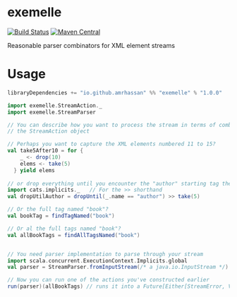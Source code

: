 # exemelle #
[![Build Status](https://travis-ci.org/amrhassan/scala-exemelle.svg?branch=master)](https://travis-ci.org/amrhassan/scala-exemelle)
[![Maven Central](https://maven-badges.herokuapp.com/maven-central/io.github.amrhassan/exemelle_2.11/badge.svg)](https://maven-badges.herokuapp.com/maven-central/io.github.amrhassan/exemelle_2.11)


Reasonable parser combinators for XML element streams

# Usage #
```sbt
libraryDependencies += "io.github.amrhassan" %% "exemelle" % "1.0.0"
```

```scala
import exemelle.StreamAction._
import exemelle.StreamParser

// You can describe how you want to process the stream in terms of combinators found in
// the StreamAction object

// Perhaps you want to capture the XML elements numbered 11 to 15?
val take5After10 = for {
    _ <- drop(10)
    elems <- take(5)
  } yield elems
  
// or drop everything until you encounter the "author" starting tag then take 5 elem?
import cats.implicits._   // For the >> shorthand
val dropUtilAuthor = dropUntil(_.name == "author") >> take(5)

// Or the full tag named "book"?
val bookTag = findTagNamed("book")

// Or al the full tags named "book"?
val allBookTags = findAllTagsNamed("book")


// You need parser implementation to parse through your stream
import scala.concurrent.ExecutionContext.Implicits.global
val parser = StreamParser.fromInputStream(/* a java.io.InputStream */)

// Now you can run one of the actions you've constructed earlier
run(parser)(allBookTags) // runs it into a Future[Either[StreamError, Vector[Tag]]]
```
